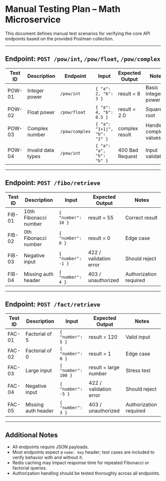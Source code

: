 # Manual Testing Plan – Math Microservice

This document defines manual test scenarios for verifying the core API endpoints based on the provided Postman collection.

---

## Endpoint: `POST /pow/int`, `/pow/float`, `/pow/complex`

| Test ID | Description        | Endpoint       | Input                       | Expected Output | Notes                 |
| ------- | ------------------ | -------------- | --------------------------- | --------------- | --------------------- |
| POW-01  | Integer power      | `/pow/int`     | `{ "a": 2, "b": 3 }`        | result = 8      | Basic integer power   |
| POW-02  | Float power        | `/pow/float`   | `{ "a": 4, "b": 0.5 }`      | result = 2.0    | Square root           |
| POW-03  | Complex number     | `/pow/complex` | `{ "a": "1+1j", "b": "2" }` | complex result  | Handle complex values |
| POW-04  | Invalid data types | `/pow/int`     | `{ "a": "a", "b": "b" }`    | 400 Bad Request | Input validation      |

---

## Endpoint: `POST /fibo/retrieve`

| Test ID | Description           | Input              | Expected Output        | Notes                  |
| ------- | --------------------- | ------------------ | ---------------------- | ---------------------- |
| FIB-01  | 10th Fibonacci number | `{ "number": 10 }` | result = 55            | Correct result         |
| FIB-02  | 0th Fibonacci number  | `{ "number": 0 }`  | result = 0             | Edge case              |
| FIB-03  | Negative input        | `{ "number": -1 }` | 422 / validation error | Should reject          |
| FIB-04  | Missing auth header   | `{ "number": 4 }`  | 403 / unauthorized     | Authorization required |

---

## Endpoint: `POST /fact/retrieve`

| Test ID | Description         | Input               | Expected Output        | Notes                  |
| ------- | ------------------- | ------------------- | ---------------------- | ---------------------- |
| FAC-01  | Factorial of 5      | `{ "number": 5 }`   | result = 120           | Valid input            |
| FAC-02  | Factorial of 0      | `{ "number": 0 }`   | result = 1             | Edge case              |
| FAC-03  | Large input         | `{ "number": 100 }` | result = large number  | Stress test            |
| FAC-04  | Negative input      | `{ "number": -5 }`  | 422 / validation error | Should reject          |
| FAC-05  | Missing auth header | `{ "number": 3 }`   | 403 / unauthorized     | Authorization required |

---

## Additional Notes

* All endpoints require JSON payloads.
* Most endpoints expect a `name: key` header; test cases are included to verify behavior with and without it.
* Redis caching may impact response time for repeated Fibonacci or factorial queries.
* Authorization handling should be tested thoroughly across all endpoints.
